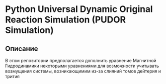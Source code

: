 # Python Universal Dynamic Original Reaction Simulation (PUDOR Simulation) 
## Описание
В этом репозитории предполагается дополнить уравнение Магнитной Гидродинамики некоторыми уравнениями для возможности учитывать возмущения системы, возникающимим из-за слияний томов дейтерия и трития

